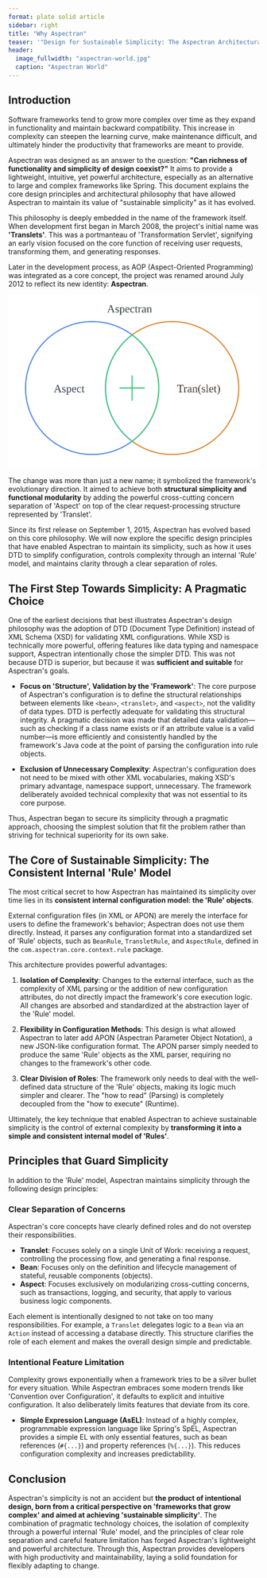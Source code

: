 ```yaml
---
format: plate solid article
sidebar: right
title: "Why Aspectran"
teaser: '"Design for Sustainable Simplicity: The Aspectran Architectural Philosophy"'
header:
  image_fullwidth: "aspectran-world.jpg"
  caption: "Aspectran World"
---
```


## Introduction

Software frameworks tend to grow more complex over time as they expand in functionality and maintain backward compatibility. This increase in complexity can steepen the learning curve, make maintenance difficult, and ultimately hinder the productivity that frameworks are meant to provide.

Aspectran was designed as an answer to the question: **"Can richness of functionality and simplicity of design coexist?"** It aims to provide a lightweight, intuitive, yet powerful architecture, especially as an alternative to large and complex frameworks like Spring. This document explains the core design principles and architectural philosophy that have allowed Aspectran to maintain its value of "sustainable simplicity" as it has evolved.

This philosophy is deeply embedded in the name of the framework itself. When development first began in March 2008, the project's initial name was **'Translets'**. This was a portmanteau of 'Transformation Servlet', signifying an early vision focused on the core function of receiving user requests, transforming them, and generating responses.

Later in the development process, as AOP (Aspect-Oriented Programming) was integrated as a core concept, the project was renamed around July 2012 to reflect its new identity: **Aspectran**.

![Aspect + Tran(slet) = Aspectran](/images/docs/aspect_tran.svg)

The change was more than just a new name; it symbolized the framework's evolutionary direction. It aimed to achieve both **structural simplicity and functional modularity** by adding the powerful cross-cutting concern separation of 'Aspect' on top of the clear request-processing structure represented by 'Translet'.

Since its first release on September 1, 2015, Aspectran has evolved based on this core philosophy. We will now explore the specific design principles that have enabled Aspectran to maintain its simplicity, such as how it uses DTD to simplify configuration, controls complexity through an internal 'Rule' model, and maintains clarity through a clear separation of roles.

## The First Step Towards Simplicity: A Pragmatic Choice

One of the earliest decisions that best illustrates Aspectran's design philosophy was the adoption of DTD (Document Type Definition) instead of XML Schema (XSD) for validating XML configurations. While XSD is technically more powerful, offering features like data typing and namespace support, Aspectran intentionally chose the simpler DTD. This was not because DTD is superior, but because it was **sufficient and suitable** for Aspectran's goals.

-   **Focus on 'Structure', Validation by the 'Framework'**: The core purpose of Aspectran's configuration is to define the structural relationships between elements like `<bean>`, `<translet>`, and `<aspect>`, not the validity of data types. DTD is perfectly adequate for validating this structural integrity. A pragmatic decision was made that detailed data validation—such as checking if a class name exists or if an attribute value is a valid number—is more efficiently and consistently handled by the framework's Java code at the point of parsing the configuration into rule objects.

-   **Exclusion of Unnecessary Complexity**: Aspectran's configuration does not need to be mixed with other XML vocabularies, making XSD's primary advantage, namespace support, unnecessary. The framework deliberately avoided technical complexity that was not essential to its core purpose.

Thus, Aspectran began to secure its simplicity through a pragmatic approach, choosing the simplest solution that fit the problem rather than striving for technical superiority for its own sake.

## The Core of Sustainable Simplicity: The Consistent Internal 'Rule' Model

The most critical secret to how Aspectran has maintained its simplicity over time lies in its **consistent internal configuration model: the 'Rule' objects**.

External configuration files (in XML or APON) are merely the interface for users to define the framework's behavior; Aspectran does not use them directly. Instead, it parses any configuration format into a standardized set of 'Rule' objects, such as `BeanRule`, `TransletRule`, and `AspectRule`, defined in the `com.aspectran.core.context.rule` package.

This architecture provides powerful advantages:

1.  **Isolation of Complexity**: Changes to the external interface, such as the complexity of XML parsing or the addition of new configuration attributes, do not directly impact the framework's core execution logic. All changes are absorbed and standardized at the abstraction layer of the 'Rule' model.

2.  **Flexibility in Configuration Methods**: This design is what allowed Aspectran to later add APON (Aspectran Parameter Object Notation), a new JSON-like configuration format. The APON parser simply needed to produce the same 'Rule' objects as the XML parser, requiring no changes to the framework's other code.

3.  **Clear Division of Roles**: The framework only needs to deal with the well-defined data structure of the 'Rule' objects, making its logic much simpler and clearer. The "how to read" (Parsing) is completely decoupled from the "how to execute" (Runtime).

Ultimately, the key technique that enabled Aspectran to achieve sustainable simplicity is the control of external complexity by **transforming it into a simple and consistent internal model of 'Rules'**.

## Principles that Guard Simplicity

In addition to the 'Rule' model, Aspectran maintains simplicity through the following design principles:

### Clear Separation of Concerns

Aspectran's core concepts have clearly defined roles and do not overstep their responsibilities.

-   **Translet**: Focuses solely on a single Unit of Work: receiving a request, controlling the processing flow, and generating a final response.
-   **Bean**: Focuses only on the definition and lifecycle management of stateful, reusable components (objects).
-   **Aspect**: Focuses exclusively on modularizing cross-cutting concerns, such as transactions, logging, and security, that apply to various business logic components.

Each element is intentionally designed to not take on too many responsibilities. For example, a `Translet` delegates logic to a `Bean` via an `Action` instead of accessing a database directly. This structure clarifies the role of each element and makes the overall design simple and predictable.

### Intentional Feature Limitation

Complexity grows exponentially when a framework tries to be a silver bullet for every situation. While Aspectran embraces some modern trends like 'Convention over Configuration', it defaults to explicit and intuitive configuration. It also deliberately limits features that deviate from its core.

-   **Simple Expression Language (AsEL)**: Instead of a highly complex, programmable expression language like Spring's SpEL, Aspectran provides a simple EL with only essential features, such as bean references (`#{...}`) and property references (`%{...}`). This reduces configuration complexity and increases predictability.

## Conclusion

Aspectran's simplicity is not an accident but **the product of intentional design, born from a critical perspective on 'frameworks that grow complex' and aimed at achieving 'sustainable simplicity'**. The combination of pragmatic technology choices, the isolation of complexity through a powerful internal 'Rule' model, and the principles of clear role separation and careful feature limitation has forged Aspectran's lightweight and powerful architecture. Through this, Aspectran provides developers with high productivity and maintainability, laying a solid foundation for flexibly adapting to change.
